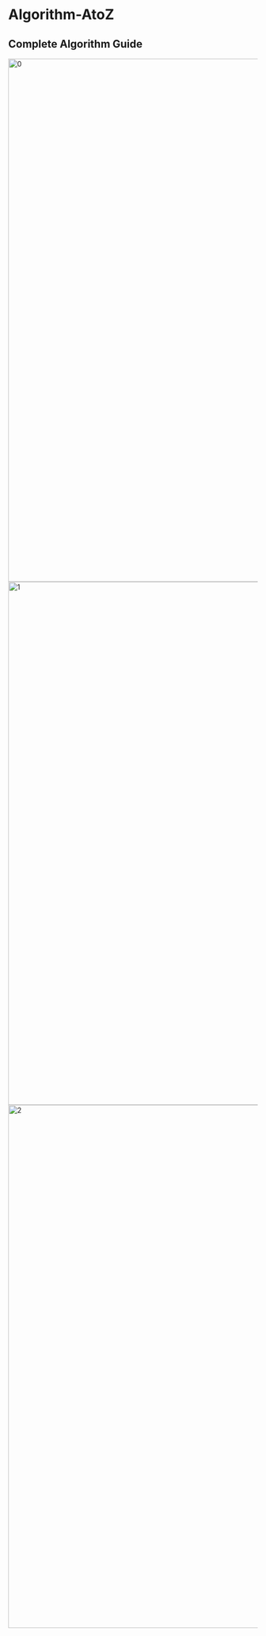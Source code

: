 # Algorithm-AtoZ

<h2>Complete Algorithm Guide</h2>
<img width="1080" height="1055" alt="0" src="https://github.com/user-attachments/assets/6107d278-d7c3-4e95-a4da-5d504029184a" />
<img width="1080" height="1055" alt="1" src="https://github.com/user-attachments/assets/51ccc3ae-5998-475a-a4b9-e01132845ed3" />
<img width="1080" height="1055" alt="2" src="https://github.com/user-attachments/assets/739823e7-3a0a-49fa-9217-e2e3a67d7e69" />
